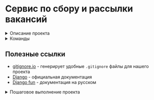 # Сервис по сбору и рассылки вакансий

<details>
<summary>Описание проекта</summary>

### Научимся
- как скрапить данные с сайтов
- как работает Django и как работают его компонеты между собой
- запускать процессы вне Django
- для оформления интерфейса воспользуемся [Bootstrap](https://getbootstrap.com/)
- разместим наш сайт на сервисе [heroku](https://www.heroku.com/) чтобы он был виден всем

### Инструменты
- Python
- Django

### Для скрапинга будут использоваться 2 бибилиотеки
- requests
- beautiful soup

### Оформление сайта
- Bootstrap

### IDE
- Vs code (Python от Microsofft и Djaneiro - Django Snippets)
- Pycharm
</details>

<details>
<summary>Команды</summary>

### Виртульное окружение
- `python3.10 -m venv venv` - устанавливаем venv
- `source venv/bin/activate` - запускаем venv
- `pip install --upgrade pip` - обновляем pip
- `pip freeze` - проверка установеленных бибилиотек в venv
- `deactivate` - выходим из venv
- `pip3 freeze > requirements.txt` - запись установеленных билилотек из venv в txt файл
- `pip install -r requirements.txt`- установить все требуемые библиотеки python в новом окружении
### Немного полезных команд git
- `git reset HEAD` - отменить последний `add`
- `git reset --hard` - сбросить все изменеия до последнего комита (может привести к потере результатов работы)
### Установка и запуск Django
- `pip install django` - устанавливаем последнюю версию django (в качестве бибилиотеки)
- `pip install requests` - установка библиотеки requests
- `python manage.py makemigrations` - создаем миргации
- `python manage.py migrate` - запуск миграций (базовые настройки для БД)
- `django-admin startproject <name_project> .` - установка django (в качестве приложения)
- `python manage.py startapp <name_project> .` - установка django (в качестве приложения)
- `python manage.py createsuperuser` - создание суперюзера
- `python manage.py runserver` - запуск проекта в браузере `http://127.0.0.1:8000/`
</details>

## Полезные ссылки
- [gitignore.io](https://www.toptal.com/developers/gitignore/) - генерирует удобные `.gitignore` файлы для нашего проекта
- [Django](https://www.djangoproject.com/) - официальная документация
- [Django fun](https://django.fun/) - документация на русском


<details>
<summary>Пошаговое выполнение проекта</summary>

- `part1-2, 001` Схема работы джанга и его компонентов
<img width="1615" alt="image" src="https://user-images.githubusercontent.com/58044383/206925171-dbd04e9f-4456-4301-b852-f20cc8bc8925.png">

- `part1-2, 003` Перевел админку на русский
<img width="1262" alt="image" src="https://user-images.githubusercontent.com/58044383/206928854-10938b5d-58b6-42bb-86b6-99957e4205c8.png">

- `part1-2, 004` Подключил страницу `/home`
<img width="338" alt="image" src="https://user-images.githubusercontent.com/58044383/207385563-3a193cd2-e2ff-4754-99c8-cb15f3a5aaca.png">

- `part1-2, 005` Добавил текущую дату на страницу `/home`
<img width="400" alt="image" src="https://user-images.githubusercontent.com/58044383/207696337-bfdc0b17-a5bc-4994-b9e5-0a17aad106e9.png">

- `part1-2, 008` Создание миграций - таблички `City` в БД
<img width="708" alt="image" src="https://user-images.githubusercontent.com/58044383/207704015-c049f59e-7913-43de-9d0d-29ea812be8e1.png">

`part1-2, 008` Вывел таблицу `City` `/admin` + название городов выглядят как они есть
<img width="1208" alt="image" src="https://user-images.githubusercontent.com/58044383/207709105-53b5ac51-0fa6-42bd-b684-223d53e22f95.png">
</details>
